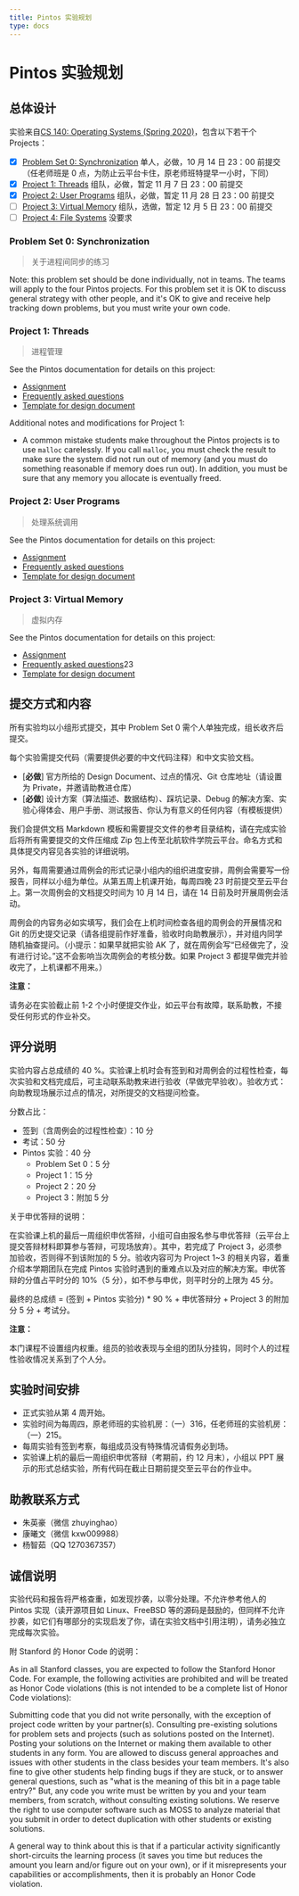 ```yaml
---
title: Pintos 实验规划
type: docs
---
```


# Pintos 实验规划

## 总体设计

实验来自[CS 140: Operating Systems (Spring 2020)](http://web.stanford.edu/~ouster/cgi-bin/cs140-spring20/index.php)，包含以下若干个 Projects：

- [x] [Problem Set 0: Synchronization](http://web.stanford.edu/~ouster/cgi-bin/cs140-spring20/problemSet0.php) 单人，必做，10 月 14 日 23：00 前提交（任老师班是 0 点，为防止云平台卡住，原老师班特提早一小时，下同）
- [x] [Project 1: Threads](http://web.stanford.edu/~ouster/cgi-bin/cs140-spring20/pintosProjects.php) 组队，必做，暂定 11 月 7 日 23：00 前提交
- [x] [Project 2: User Programs](http://web.stanford.edu/~ouster/cgi-bin/cs140-spring20/pintosProjects.php) 组队，必做，暂定 11 月 28 日 23：00 前提交
- [ ] [Project 3: Virtual Memory](http://web.stanford.edu/~ouster/cgi-bin/cs140-spring20/pintosProjects.php) 组队，选做，暂定 12 月 5 日 23：00 前提交
- [ ] [Project 4: File Systems](http://web.stanford.edu/~ouster/cgi-bin/cs140-spring20/pintosProjects.php) 没要求

### Problem Set 0: Synchronization

> 关于进程间同步的练习

Note: this problem set should be done individually, not in teams. The teams will apply to the four Pintos projects. For this problem set it is OK to discuss general strategy with other people, and it's OK to give and receive help tracking down problems, but you must write your own code.

### Project 1: Threads

> 进程管理

See the Pintos documentation for details on this project:

- [Assignment](http://web.stanford.edu/~ouster/cgi-bin/cs140-spring20/pintos/pintos_2.html)
- [Frequently asked questions](http://web.stanford.edu/~ouster/cgi-bin/cs140-spring20/pintos/pintos_2.html#Project%201%20FAQ)
- [Template for design document](http://web.stanford.edu/~ouster/cgi-bin/cs140-spring20/pintos/threads.tmpl)

Additional notes and modifications for Project 1:

- A common mistake students make throughout the Pintos projects is to use `malloc` carelessly. If you call `malloc`, you must check the result to make sure the system did not run out of memory (and you must do something reasonable if memory does run out). In addition, you must be sure that any memory you allocate is eventually freed.

### Project 2: User Programs

> 处理系统调用

See the Pintos documentation for details on this project:

- [Assignment](http://web.stanford.edu/~ouster/cgi-bin/cs140-spring20/pintos/pintos_3.html)
- [Frequently asked questions](http://web.stanford.edu/~ouster/cgi-bin/cs140-spring20/pintos/pintos_3.html#Project%202%20FAQ)
- [Template for design document](http://web.stanford.edu/~ouster/cgi-bin/cs140-spring20/pintos/userprog.tmpl)

### Project 3: Virtual Memory

> 虚拟内存

See the Pintos documentation for details on this project:

- [Assignment](http://web.stanford.edu/~ouster/cgi-bin/cs140-spring20/pintos/pintos_4.html)
- [Frequently asked questions](http://web.stanford.edu/~ouster/cgi-bin/cs140-spring20/pintos/pintos_4.html#Project%203%20FAQ)23
- [Template for design document](http://web.stanford.edu/~ouster/cgi-bin/cs140-spring20/pintos/vm.tmpl)

## 提交方式和内容

所有实验均以小组形式提交，其中 Problem Set 0 需个人单独完成，组长收齐后提交。

每个实验需提交代码（需要提供必要的中文代码注释）和中文实验文档。

- [**必做**] 官方所给的 Design Document、过点的情况、Git 仓库地址（请设置为 Private，并邀请助教进仓库）
- [**必做**] 设计方案（算法描述、数据结构）、踩坑记录、Debug 的解决方案、实验心得体会、用户手册、测试报告、你认为有意义的任何内容（有模板提供）

我们会提供文档 Markdown 模板和需要提交文件的参考目录结构，请在完成实验后将所有需要提交的文件压缩成 Zip 包上传至北航软件学院云平台。命名方式和具体提交内容见各实验的详细说明。

另外，每周需要通过周例会的形式记录小组内的组织进度安排，周例会需要写一份报告，同样以小组为单位。从第五周上机课开始，每周四晚 23 时前提交至云平台上。第一次周例会的文档提交时间为 10 月 14 日，请在 14 日前及时开展周例会活动。

周例会的内容务必如实填写，我们会在上机时间检查各组的周例会的开展情况和 Git 的历史提交记录（请各组提前作好准备，验收时向助教展示），并对组内同学随机抽查提问。（小提示：如果早就把实验 AK 了，就在周例会写“已经做完了，没有进行讨论。”这不会影响当次周例会的考核分数。如果 Project 3 都提早做完并验收完了，上机课都不用来。）

**注意：**

请务必在实验截止前 1-2 个小时便提交作业，如云平台有故障，联系助教，不接受任何形式的作业补交。

## 评分说明

实验内容占总成绩的 40 \%。实验课上机时会有签到和对周例会的过程性检查，每次实验和文档完成后，可主动联系助教来进行验收（早做完早验收）。验收方式：向助教现场展示过点的情况，对所提交的文档提问检查。

分数占比：

- 签到（含周例会的过程性检查）：10 分
- 考试：50 分
- Pintos 实验：40 分
  - Problem Set 0：5 分
  - Project 1：15 分
  - Project 2：20 分
  - Project 3：附加 5 分

关于申优答辩的说明：

在实验课上机的最后一周组织申优答辩，小组可自由报名参与申优答辩（云平台上提交答辩材料即算参与答辩，可现场放弃）。其中，若完成了 Project 3，必须参加验收，否则得不到该附加的 5 分。验收内容可为 Project 1~3 的相关内容，着重介绍本学期团队在完成 Pintos 实验时遇到的重难点以及对应的解决方案。申优答辩的分值占平时分的 10%（5 分），如不参与申优，则平时分的上限为 45 分。

最终的总成绩 = (签到 + Pintos 实验分) \* 90 \% + 申优答辩分 + Project 3 的附加分 5 分 + 考试分。

**注意：**

本门课程不设置组内权重。组员的验收表现与全组的团队分挂钩，同时个人的过程性验收情况关系到了个人分。

## 实验时间安排

- 正式实验从第 4 周开始。
- 实验时间为每周四，原老师班的实验机房：（一）316，任老师班的实验机房：（一）215。
- 每周实验有签到考察，每组成员没有特殊情况请假务必到场。
- 实验课上机的最后一周组织申优答辩（考期前，约 12 月末），小组以 PPT 展示的形式总结实验，所有代码在截止日期前提交至云平台的作业中。

## 助教联系方式

- 朱英豪（微信 zhuyinghao）
- 康曦文（微信 kxw009988）
- 杨智茹（QQ 1270367357）

## 诚信说明

实验代码和报告将严格查重，如发现抄袭，以零分处理。不允许参考他人的 Pintos 实现（读开源项目如 Linux、FreeBSD 等的源码是鼓励的，但同样不允许抄袭，如它们有哪部分的实现启发了你，请在实验文档中引用注明），请务必独立完成每次实验。

附 Stanford 的 Honor Code 的说明：

As in all Stanford classes, you are expected to follow the Stanford Honor Code. For example, the following activities are prohibited and will be treated as Honor Code violations (this is not intended to be a complete list of Honor Code violations):

Submitting code that you did not write personally, with the exception of project code written by your partner(s).
Consulting pre-existing solutions for problem sets and projects (such as solutions posted on the Internet).
Posting your solutions on the Internet or making them available to other students in any form.
You are allowed to discuss general approaches and issues with other students in the class besides your team members. It's also fine to give other students help finding bugs if they are stuck, or to answer general questions, such as "what is the meaning of this bit in a page table entry?" But, any code you write must be written by you and your team members, from scratch, without consulting existing solutions. We reserve the right to use computer software such as MOSS to analyze material that you submit in order to detect duplication with other students or existing solutions.

A general way to think about this is that if a particular activity significantly short-circuits the learning process (it saves you time but reduces the amount you learn and/or figure out on your own), or if it misrepresents your capabilities or accomplishments, then it is probably an Honor Code violation.
